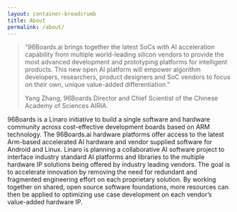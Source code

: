 ```yaml
---
layout: container-breadcrumb
title: About
permalink: /about/
---
```

<div class="col-sm-2">
    <div class="lazyload about-image" style="background-image:url({% asset_path 'yang-optimized.jpg' %})"></div>
</div>
<div class="col-sm-10" markdown="1">

> “96Boards.ai brings together the latest SoCs with AI acceleration capability from multiple world-leading silicon vendors to provide the most advanced 
> development and prototyping platforms for intelligent products. This new open AI platform will empower algorithm developers, researchers, 
> product designers and SoC vendors to focus on their own, unique value-added differentiation.”
>
> Yang Zhang, 96Boards Director and Chief Scientist of the Chinese Academy of Sciences AIRIA.  

</div>

96Boards is a Linaro initiative to build a single software and hardware community across cost-effective development boards based on ARM technology. The 96Boards.ai hardware platforms offer access to the latest Arm-based accelerated AI hardware and vendor supplied software for Android and Linux. Linaro is planning a collaborative AI software project to interface industry standard AI platforms and libraries to the multiple hardware IP solutions being offered by industry leading vendors. The goal is to accelerate innovation by removing the need for redundant and fragmented engineering effort on each proprietary solution. By working together on shared, open source software foundations, more resources can then be applied to optimizing use case development on each vendor’s value-added hardware IP.